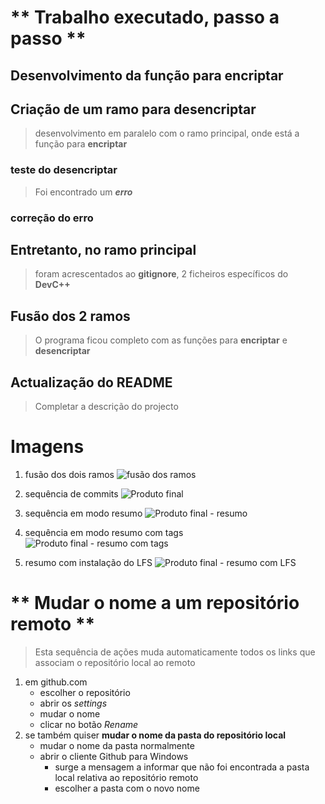 
# \*\* Trabalho executado, passo a passo \*\*

## Desenvolvimento da função para encriptar

## Criação de um ramo para desencriptar

> desenvolvimento em paralelo com o ramo principal, onde está a função para **encriptar**

### teste do desencriptar

> Foi encontrado um ***erro***

### correção do erro

## Entretanto, no ramo principal

> foram acrescentados ao **gitignore**, 2 ficheiros específicos do **DevC++**

## Fusão dos 2 ramos

> O programa ficou completo com as funções para **encriptar** e **desencriptar**

## Actualização do README

> Completar a descrição do projecto

# Imagens

1. fusão dos dois ramos
![fusão dos ramos](Imagens/Merge_decrypt.JPG)
2. sequência de commits
![Produto final](Imagens/Log_after_updt_README.JPG)
3. sequência em modo resumo
![Produto final - resumo](Imagens/logResumo.JPG)

4. sequência em modo resumo com tags
![Produto final - resumo com tags](Imagens/logResumoTag.JPG)

5. resumo com instalação do LFS
![Produto final - resumo com LFS](Imagens/logResumoLFS.JPG)

# \*\* Mudar o nome a um repositório remoto \*\*

> Esta sequência de ações muda automaticamente todos os links que associam o repositório local ao remoto

1. em github.com
    * escolher o repositório
    * abrir os *settings*
    * mudar o nome
    * clicar no botão *Rename*
2. se também quiser **mudar o nome da pasta do repositório local**
    * mudar o nome da pasta normalmente
    * abrir o cliente Github para Windows
        * surge a mensagem a informar que não foi encontrada a pasta local relativa ao repositório remoto
        * escolher a pasta com o novo nome
